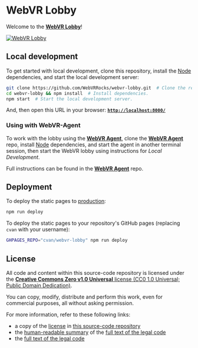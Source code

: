 # WebVR Lobby

Welcome to the **[WebVR Lobby](https://lobby.webvr.rocks/)**!

[![WebVR Lobby](https://raw.githubusercontent.com/webvrrocks/webvr-lobby/master/img/preview.png "WebVR Lobby")](https://lobby.webvr.rocks/)

## Local development

To get started with local development, clone this repository, install the [Node](https://nodejs.org/) dependencies, and start the local development server:

```sh
git clone https://github.com/WebVRRocks/webvr-lobby.git  # Clone the repository.
cd webvr-lobby && npm install  # Install dependencies.
npm start  # Start the local development server.
```

And, then open this URL in your browser: **[`http://localhost:8000/`](http://localhost:8000/)**

### Using with WebVR-Agent

To work with the lobby using the **[WebVR Agent](https://github.com/WebVRRocks/webvr-agent)**, clone the **[WebVR Agent](https://github.com/WebVRRocks/webvr-agent)** repo, install [Node](https://nodejs.org/) dependencies, and start the agent in another terminal session, then start the WebVR lobby using instructions for _Local Development_.

Full instructions can be found in the **[WebVR Agent](https://github.com/WebVRRocks/webvr-agent)** repo.

## Deployment

To deploy the static pages to [production](https://lobby.webvr.rocks/):

```sh
npm run deploy
```

To deploy the static pages to your repository's GitHub pages (replacing `cvan` with your username):

```sh
GHPAGES_REPO="cvan/webvr-lobby" npm run deploy
```


## License

All code and content within this source-code repository is licensed under the [**Creative Commons Zero v1.0 Universal** license (CC0 1.0 Universal; Public Domain Dedication)](LICENSE.md).

You can copy, modify, distribute and perform this work, even for commercial purposes, all without asking permission.

For more information, refer to these following links:

* a copy of the [license](LICENSE.md) in [this source-code repository](https://github.com/webvrrocks/webvr-agent)
* the [human-readable summary](https://creativecommons.org/publicdomain/zero/1.0/) of the [full text of the legal code](https://creativecommons.org/publicdomain/zero/1.0/legalcode)
* the [full text of the legal code](https://creativecommons.org/publicdomain/zero/1.0/legalcode)
